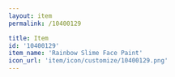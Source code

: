 ```yaml
---
layout: item
permalink: /10400129

title: Item
id: '10400129'
item_name: 'Rainbow Slime Face Paint'
icon_url: 'item/icon/customize/10400129.png'
---
```

